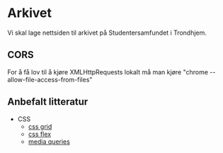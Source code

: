 # Arkivet
Vi skal lage nettsiden til arkivet på Studentersamfundet i Trondhjem.

## CORS
For å få lov til å kjøre XMLHttpRequests lokalt må man kjøre "chrome --allow-file-access-from-files"

## Anbefalt litteratur
* CSS
    * [css grid](https://css-tricks.com/snippets/css/complete-guide-grid/)
    * [css flex](https://css-tricks.com/snippets/css/a-guide-to-flexbox/)
    * [media queries](https://developer.mozilla.org/en-US/docs/Web/CSS/Media_Queries/Using_media_queries)


